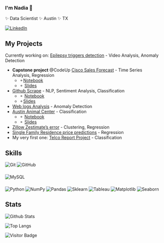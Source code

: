 ### I'm Nadia 👋

<!--
**nadia-paz/nadia-paz** is a ✨ _special_ ✨ repository because its `README.md` (this file) appears on your GitHub profile. -->

✨ Data Scientist ✨ Austin ✨ TX

[![LinkedIn](https://img.shields.io/badge/linkedin-%230077B5.svg?style=for-the-badge&logo=linkedin&logoColor=white)](https://www.linkedin.com/in/nadiapaz/)

## My Projects
Currently working on: [Epilepsy triggers detection](https://github.com/dream-team-nadia-woody/epilator) - Video Analysis, Anomaly Detection
- **Capstone project** @CodeUp [Cisco Sales Forecast](https://github.com/nadia-paz/codeup-capstone-project) - Time Series Analysis, Regression
    * &#9900;[Notebook](https://github.com/nadia-paz/codeup-capstone-project/blob/main/final_notebook.ipynb) 
    * &#9900; [Slides](https://www.canva.com/design/DAFZcPULMG4/fGHlG_J86ECvpvWeMMNh4w/view?utm_content=DAFZcPULMG4&utm_campaign=designshare&utm_medium=link&utm_source=homepage_design_menu) 
- [Github Scrape](https://github.com/Codeup-Mirzakhani-Group1-NLP-Project/Codeup-Mirzakhani-GitHub-Scrape-NLP-Project) - NLP, Sentiment Analysis, Classification
    * &#9900; [Notebook](https://github.com/Codeup-Mirzakhani-Group1-NLP-Project/Codeup-Mirzakhani-GitHub-Scrape-NLP-Project/blob/main/Final_Notebook.ipynb) 
    * &#9900;[Slides](https://www.canva.com/design/DAFXYtmJecw/zcgBWNIuZw722jgt14ferg/view?utm_content=DAFXYtmJecw&utm_campaign=designshare&utm_medium=link2&utm_source=sharebutton) 
- [Web logs Analysis](https://github.com/anomaly-detection-mirzakhani/web-logs-project) - Anomaly Detection
- [Austin Animal Center](https://github.com/nadia-paz/austin-shelter) - Classification
    * &#9900; [Notebook](https://github.com/nadia-paz/austin-shelter/blob/main/austin_animal_center.ipynb) 
    * &#9900; [Slides](https://www.canva.com/design/DAFU4SN1Ozs/xLMSe1zwV7WqhG50VslrTg/view?website#2:austin) 
- [Zillow Zestimate’s error](https://github.com/codeup-nadia-chris/clustering-project) - Clustering, Regression
- [Single Family Residence price predictions](https://github.com/nadia-paz/zillow-project) - Regression
- My very first one: [Telco Report Project](https://github.com/nadia-paz/telco-report-project) - Classification



## Skills
![Git](https://img.shields.io/badge/-Git-black?style=flat-square&logo=git)
![GitHub](https://img.shields.io/badge/-GitHub-181717?style=flat-square&logo=github)

###
![MySQL](https://img.shields.io/badge/-MySQL-black?style=flat-square&logo=mysql)

###
![Python](https://img.shields.io/badge/-Python-black?style=flat-square&logo=Python)
![NumPy](https://img.shields.io/badge/-Numpy-black?style=flat-square&logo=NumPy) 
![Pandas](https://img.shields.io/badge/-Pandas-black?style=flat-square&logo=Pandas)
![Sklearn](https://img.shields.io/badge/-Sklearn-black?style=flat-square&logo=Sklearn)
![Tableau](https://img.shields.io/badge/-Tableau-black?style=flat-square&logo=Tableau) 
![Matplotlib](https://img.shields.io/badge/-Matplotlib-black?style=flat-square&logo=Matplotlib) 
![Seaborn](https://img.shields.io/badge/-Seaborn-black?style=flat-square&logo=Seaborn) 

## Stats

![Github Stats](https://github-readme-stats.vercel.app/api?username=nadia-paz&count_private=true&show_icons=true&include_all_commits=true&theme=prussian&layout=compact)

![Top Langs](https://github-readme-stats.vercel.app/api/top-langs/?username=nadia-paz&hide=TeX&layout=compact&theme=prussian)

![Visitor Badge](https://visitor-badge.laobi.icu/badge?page_id=nadia-paz)
